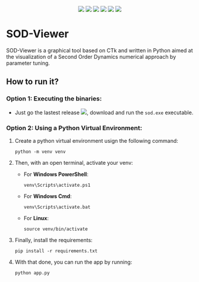 <p align="center">
    <a href="https://github.com/AsulconS/SOD-Viewer/releases/tag/v0.1.0"><img src="https://img.shields.io/github/v/release/AsulconS/SOD-Viewer"></a>
    <a href="#"><img src="https://img.shields.io/github/last-commit/AsulconS/SOD-Viewer"></a>
    <a href="#"><img src="https://img.shields.io/github/commit-activity/y/AsulconS/SOD-Viewer"></a>
    <a href="https://github.com/AsulconS/SOD-Viewer/issues"><img src="https://img.shields.io/github/issues/AsulconS/SOD-Viewer"></a>
    <a href="https://github.com/AsulconS/SOD-Viewer/pulls"><img src="https://img.shields.io/github/issues-pr/AsulconS/SOD-Viewer"></a>
    <a href="#"><img src="https://img.shields.io/github/stars/AsulconS/SOD-Viewer"></a>
</p>

# SOD-Viewer

 SOD-Viewer is a graphical tool based on CTk and written in Python aimed at the visualization of a Second Order Dynamics numerical approach by parameter tuning.

 ## How to run it?

 ### Option 1: Executing the binaries:
  - Just go the lastest release <a href="https://github.com/AsulconS/SOD-Viewer/releases/tag/v0.1.0"><img src="https://img.shields.io/github/v/release/AsulconS/SOD-Viewer"></a>, download and run the `sod.exe` executable.

 ### Option 2: Using a Python Virtual Environment:
  1. Create a python virtual environment usign the following command:
     ```
     python -m venv venv
     ```
  2. Then, with an open terminal, activate your venv:

     - For **Windows PowerShell**:
       ```
       venv\Scripts\activate.ps1
       ```
     - For **Windows Cmd**:
       ```
       venv\Scripts\activate.bat
       ```
     - For **Linux**:
       ```
       source venv/bin/activate
       ```
  3. Finally, install the requirements:
     ```
     pip install -r requirements.txt
     ```
  4. With that done, you can run the app by running:
     ```
     python app.py
     ```
